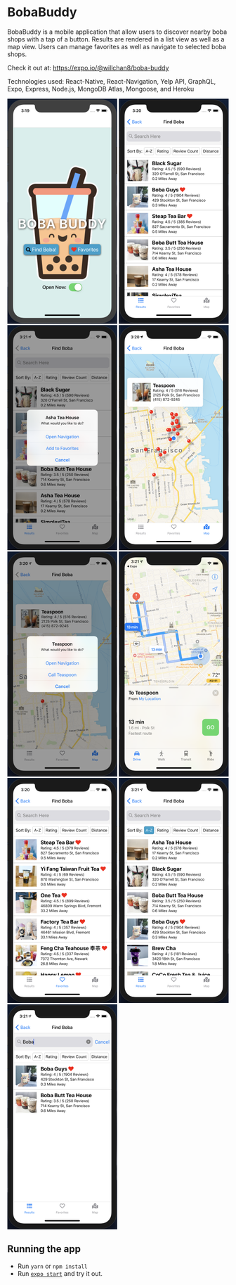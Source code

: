 # BobaBuddy

BobaBuddy is a mobile application that allow users to discover nearby boba shops with a tap of a button. Results are rendered in a list view as well as a map view. Users can manage favorites as well as navigate to selected boba shops.

Check it out at: https://expo.io/@willchan8/boba-buddy

Technologies used: React-Native, React-Navigation, Yelp API, GraphQL, Expo, Express, Node.js, MongoDB Atlas, Mongoose, and Heroku

<img src="screenshots/1-HomeScreen.png" alt="Home Screen" width="250">
<img src="screenshots/2-ResultsScreen.png" alt="Results Screen" width="250">
<img src="screenshots/3-AlertOptions.png" alt="Map Screen" width="250">
<img src="screenshots/4-MapScreen.png" alt="Navigation" width="250">
<img src="screenshots/5-MapAlert.png" alt="Favorites Screen" width="250">
<img src="screenshots/6-Navigator.png" alt="Alert Options" width="250">
<img src="screenshots/7-FavoritesScreen.png" alt="Navigation" width="250">
<img src="screenshots/8-Sort.png" alt="Favorites Screen" width="250">
<img src="screenshots/9-Filter.png" alt="Alert Options" width="250">

## Running the app

- Run `yarn` or `npm install`
- Run [`expo start`](https://docs.expo.io/versions/latest/workflow/expo-cli/) and try it out.
